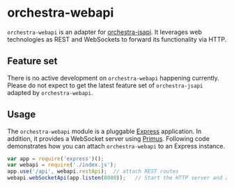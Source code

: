# orchestra-webapi

`orchestra-webapi` is an adapter for [orchestra-jsapi](https://github.com/swissmanu/orchestra-jsapi). It leverages web technologies as REST and WebSockets to forward its functionality via HTTP.

## Feature set
There is no active development on `orchestra-webapi` happening currently. Please do not expect to get the latest feature set of `orchestra-jsapi` adapted by `orchestra-webapi`.

## Usage
The `orchestra-webapi` module is a pluggable [Express](http://expressjs.com/) application. In addition, it provides a WebSocket server using [Primus](https://github.com/primus/primus/).
Following code demonstrates how you can attach `orchestra-webapi` to an Express instance.

```javascript
var app = require('express')();
var webapi = require('./index.js');
app.use('/api', webapi.restApi);  // attach REST routes
webapi.webSocketApi(app.listen(8080));   // Start the HTTP server and attach WebScoket server to it
```
